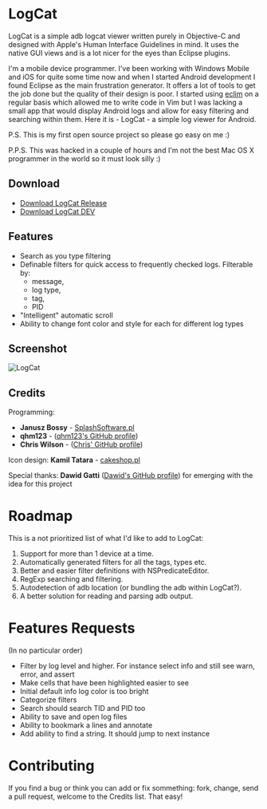LogCat
======

LogCat is a simple adb logcat viewer written purely in Objective-C and designed
with Apple's Human Interface Guidelines in mind. It uses the native GUI views
and is a lot nicer for the eyes than Eclipse plugins.

I'm a mobile device programmer. I've been working with Windows Mobile and iOS
for quite some time now and when I started Android development I found Eclipse
as the main frustration generator. It offers a lot of tools to get the job done
but the quality of their design is poor. I started using [eclim][eclim] on a regular
basis which allowed me to write code in Vim but I was lacking a small app that
would display Android logs and allow for easy filtering and searching within
them. Here it is - LogCat - a simple log viewer for Android.

P.S. This is my first open source project so please go easy on me :)

P.P.S. This was hacked in a couple of hours and I'm not the best Mac OS
X programmer in the world so it must look silly :)

Download
--------
* [Download LogCat Release ](https://github.com/yepher/LogCat/wiki/LogCat_LatestBuild_2012121900.zip)
* [Download LogCat DEV](https://github.com/yepher/LogCat/wiki/LogCat_LatestBuild_2012121900.zip)

Features
--------

* Search as you type filtering
* Definable filters for quick access to frequently checked logs. Filterable by:
	* message,
	* log type,
	* tag,
	* PID
* "Intelligent" automatic scroll
* Ability to change font color and style for each for different log types

Screenshot
----------

![LogCat](http://januszbossy.pl/LogCat.png "LogCat")

Credits
-------

Programming:

- **Janusz Bossy** - [SplashSoftware.pl][splash]
- **qhm123** - ([qhm123's GitHub profile][qhmgit])
- **Chris Wilson** - ([Chris' GitHub profile][cwgit])

Icon design: **Kamil Tatara** - [cakeshop.pl][cake]

Special thanks: **Dawid Gatti** ([Dawid's GitHub profile][dggit]) for emerging
with the idea for this project

Roadmap
=======

This is a not prioritized list of what I'd like to add to LogCat:

1. Support for more than 1 device at a time.
2. Automatically generated filters for all the tags, types etc.
3. Better and easier filter definitions with NSPredicateEditor.
4. RegExp searching and filtering.
5. Autodetection of adb location (or bundling the adb within LogCat?).
6. A better solution for reading and parsing adb output.

Features Requests
==================
(In no particular order)
* Filter by log level and higher. For instance select info and still see warn, error, and assert
* Make cells that have been highlighted easier to see
* Initial default info log color is too bright
* Categorize filters
* Search should search TID and PID too
* Ability to save and open log files
* Ability to bookmark a lines and annotate
* Add ability to find a string. It should jump to next instance

Contributing
============

If you find a bug or think you can add or fix sommething: fork, change, send
a pull request, welcome to the Credits list. That easy!

[eclim]: http://eclim.org "Eclim Homepage"
[splash]: http://splashsoftware.pl "SplashSoftware Homepage"
[cake]: http://cakeshop.pl "CakeShop"
[dggit]: https://github.com/dawidgatti "Dawid's GitHub Profile"
[cwgit]: https://github.com/yepher "Chris' GitHub profile"
[qhmgit]: https://github.com/qhm123 "qhm123's GitHub profile"
